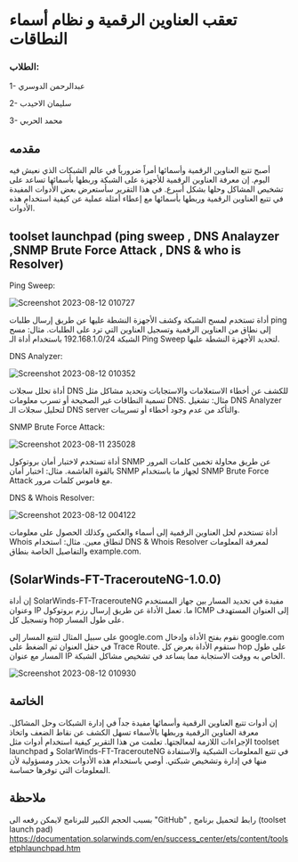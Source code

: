 


  # تعقب العناوين الرقمية و نظام أسماء النطاقات
### الطلاب:
1- عبدالرحمن الدوسري

2- سليمان الاحيدب

3- محمد الحربي
  ##  مقدمه
أصبح تتبع العناوين الرقمية وأسمائها أمراً ضرورياً في عالم الشبكات الذي نعيش فيه اليوم. إن معرفة العناوين الرقمية للأجهزة على الشبكة وربطها بأسمائها تساعد على تشخيص المشاكل وحلها بشكل أسرع. في هذا التقرير سأستعرض بعض الأدوات المفيدة في تتبع العناوين الرقمية وربطها بأسمائها مع إعطاء أمثلة عملية عن كيفية استخدام هذه الأدوات.
  ## toolset launchpad  (ping sweep , DNS Analayzer ,SNMP Brute Force Attack , DNS & who is Resolver)
  Ping Sweep:
  
![Screenshot 2023-08-12 010727](https://github.com/AbdulrahmanBis/IT-341-project/assets/85118474/c1618d49-ced3-438c-952b-47491cdc51e9)

أداة تستخدم لمسح الشبكة وكشف الأجهزة النشطة عليها عن طريق إرسال طلبات ping إلى نطاق من العناوين الرقمية وتسجيل العناوين التي ترد على الطلبات.
مثال: مسح الشبكة 192.168.1.0/24 باستخدام أداة الـ Ping Sweep لتحديد الأجهزة النشطة عليها.

DNS Analyzer:

![Screenshot 2023-08-12 010352](https://github.com/AbdulrahmanBis/IT-341-project/assets/85118474/4bc786f8-522a-426f-a9dc-db217d12d9a1)

أداة تحلل سجلات DNS للكشف عن أخطاء الاستعلامات والاستجابات وتحديد مشاكل مثل تسمية النطاقات غير الصحيحة أو تسرب معلومات DNS.
مثال: تشغيل DNS Analyzer لتحليل سجلات الـ DNS server والتأكد من عدم وجود أخطاء أو تسريبات.

SNMP Brute Force Attack:

![Screenshot 2023-08-11 235028](https://github.com/AbdulrahmanBis/IT-341-project/assets/85118474/5a5f6a53-618b-4eb7-b605-11c7a454261c)

أداة تستخدم لاختبار أمان بروتوكول SNMP عن طريق محاولة تخمين كلمات المرور بالقوة الغاشمة.
مثال: اختبار أمان SNMP لجهاز ما باستخدام SNMP Brute Force Attack مع قاموس كلمات مرور.

DNS & Whois Resolver:

![Screenshot 2023-08-12 004122](https://github.com/AbdulrahmanBis/IT-341-project/assets/85118474/0300d515-8feb-4507-ba14-1f2c1aab3335)

أداة تستخدم لحل العناوين الرقمية إلى أسماء والعكس وكذلك الحصول على معلومات Whois لنطاق معين.
مثال: استخدام DNS & Whois Resolver لمعرفة المعلومات والتفاصيل الخاصة بنطاق example.com.


## (SolarWinds-FT-TracerouteNG-1.0.0) 
إن أداة SolarWinds-FT-TracerouteNG مفيدة في تحديد المسار بين جهاز المستخدم وعنوان IP ما. تعمل الأداة عن طريق إرسال رزم بروتوكول ICMP إلى العنوان المستهدف وتسجيل كل hop على طول المسار.

على سبيل المثال لتتبع المسار إلى google.com نقوم بفتح الأداة وإدخال google.com في حقل العنوان ثم الضغط على Trace Route. ستقوم الأداة بعرض كل hop على طول المسار مع عنوان IP الخاص به ووقت الاستجابة مما يساعد في تشخيص مشاكل الشبكة.

![Screenshot 2023-08-12 010930](https://github.com/AbdulrahmanBis/IT-341-project/assets/85118474/8875db2a-4a78-4972-9a5e-471bb197bd4f)

## الخاتمة
إن أدوات تتبع العناوين الرقمية وأسمائها مفيدة جداً في إدارة الشبكات وحل المشاكل. معرفة العناوين الرقمية وربطها بالأسماء تسهل الكشف عن نقاط الضعف واتخاذ الإجراءات اللازمة لمعالجتها. تعلمت من هذا التقرير كيفية استخدام أدوات مثل toolset launchpad و SolarWinds-FT-TracerouteNG في تتبع المعلومات الشبكية والاستفادة منها في إدارة وتشخيص شبكتي. أوصي باستخدام هذه الأدوات بحذر ومسؤولية لأن المعلومات التي توفرها حساسة.

## ملاحظة
بسبب الحجم الكبير للبرنامج لايمكن رفعه الى "GitHub" , رابط لتحميل برنامج (toolset launch pad) 
https://documentation.solarwinds.com/en/success_center/ets/content/toolsetphlaunchpad.htm


                                                      
